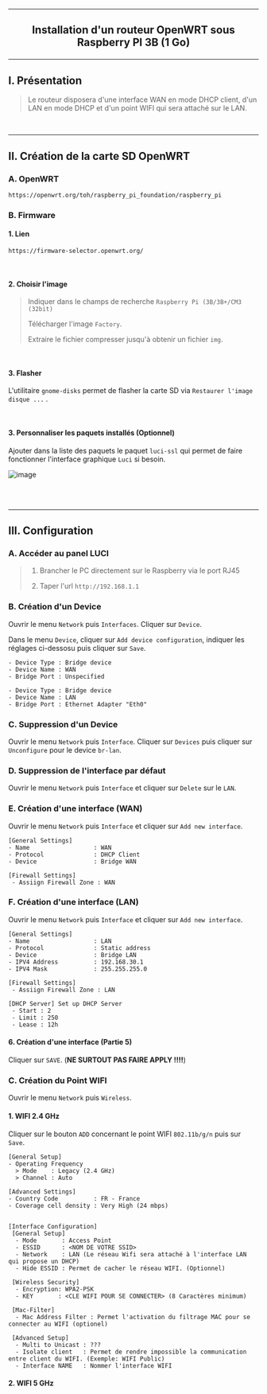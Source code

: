 ----------------------------------------------------------------------------------------------------------------------------------------------------------------
## <p align='center'> Installation d'un routeur OpenWRT sous Raspberry PI 3B (1 Go) </p>

----------------------------------------------------------------------------------------------------------------------------------------------------------------
## I. Présentation
> Le routeur disposera d'une interface WAN en mode DHCP client, d'un LAN en mode DHCP et d'un point WIFI qui sera attaché sur le LAN.

<br />

----------------------------------------------------------------------------------------------------------------------------------------------------------------
## II. Création de la carte SD OpenWRT 


### A. OpenWRT
```
https://openwrt.org/toh/raspberry_pi_foundation/raspberry_pi
```

### B. Firmware
#### 1. Lien
```
https://firmware-selector.openwrt.org/
```

<br />

#### 2. Choisir l'image
> Indiquer dans le champs de recherche `Raspberry Pi (3B/3B+/CM3 (32bit)`
>
> Télécharger l'image `Factory`.
>
> Extraire le fichier compresser jusqu'à obtenir un fichier `img`.

<br />

#### 3. Flasher
L'utilitaire `gnome-disks` permet de flasher la carte SD via `Restaurer l'image disque ...` .

<br />

#### 3. Personnaliser les paquets installés (Optionnel)
Ajouter dans la liste des paquets le paquet `luci-ssl` qui permet de faire fonctionner l'interface graphique `Luci` si besoin.

![image](https://github.com/user-attachments/assets/baeda5ca-e305-42f6-9f3c-296e7c180c04)


<br />
<br />

----------------------------------------------------------------------------------------------------------------------------------------------------------------
## III. Configuration
### A. Accéder au panel LUCI
> 1. Brancher le PC directement sur le Raspberry via le port RJ45
>    
> 2. Taper l'url `http://192.168.1.1`

### B. Création d'un Device
Ouvrir le menu `Network` puis `Interfaces`. Cliquer sur `Device`.

Dans le menu `Device`, cliquer sur `Add device configuration`, indiquer les réglages ci-dessosu puis cliquer sur `Save`.

```
- Device Type : Bridge device
- Device Name : WAN
- Bridge Port : Unspecified

```

```
- Device Type : Bridge device
- Device Name : LAN
- Bridge Port : Ethernet Adapter "Eth0"
```

### C. Suppression d'un Device
Ouvrir le menu `Network` puis `Interface`. Cliquer sur `Devices` puis cliquer sur `Unconfigure` pour le device `br-lan`.


### D. Suppression de l'interface par défaut
Ouvrir le menu `Network` puis `Interface` et cliquer sur `Delete` sur le `LAN`.

### E. Création d'une interface (WAN)
Ouvrir le menu `Network` puis `Interface` et cliquer sur `Add new interface`.

```
[General Settings]
- Name                  : WAN
- Protocol              : DHCP Client
- Device                : Bridge WAN

[Firewall Settings]
 - Assiign Firewall Zone : WAN
```

### F. Création d'une interface (LAN)
Ouvrir le menu `Network` puis `Interface` et cliquer sur `Add new interface`.

```
[General Settings]
- Name                  : LAN
- Protocol              : Static address
- Device                : Bridge LAN
- IPV4 Address          : 192.168.30.1
- IPV4 Mask             : 255.255.255.0

[Firewall Settings]
 - Assiign Firewall Zone : LAN

[DHCP Server] Set up DHCP Server
 - Start : 2
 - Limit : 250
 - Lease : 12h
```







#### 6. Création d'une interface (Partie 5)
Cliquer sur `SAVE`. (**NE SURTOUT PAS FAIRE APPLY !!!!**)


### C. Création du Point WIFI
Ouvrir le menu `Network` puis `Wireless`.

#### 1. WIFI 2.4 GHz
Cliquer sur le bouton `ADD` concernant le point WIFI `802.11b/g/n` puis sur `Save`.
```
[General Setup]
- Operating Frequency
  > Mode    : Legacy (2.4 GHz)
  > Channel : Auto

[Advanced Settings]
- Country Code          : FR - France
- Coverage cell density : Very High (24 mbps)


[Interface Configuration]
 [General Setup]
  - Mode       : Access Point
  - ESSID      : <NOM DE VOTRE SSID>
  - Network    : LAN (Le réseau Wifi sera attaché à l'interface LAN qui propose un DHCP)
  - Hide ESSID : Permet de cacher le réseau WIFI. (Optionnel)
 
 [Wireless Security]
  - Encryption: WPA2-PSK
  - KEY       : <CLE WIFI POUR SE CONNECTER> (8 Caractères minimum)
    
 [Mac-Filter]
  - Mac Address Filter : Permet l'activation du filtrage MAC pour se connecter au WIFI (optionel)

 [Advanced Setup]
  - Multi to Unicast : ???
  - Isolate client   : Permet de rendre impossible la communication entre client du WIFI. (Exemple: WIFI Public)
  - Interface NAME   : Nommer l'interface WIFI 
```


#### 2. WIFI 5 GHz
